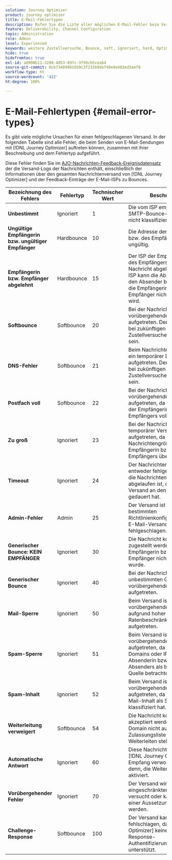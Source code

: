 ```yaml
---
solution: Journey Optimizer
product: journey optimizer
title: E-Mail-Fehlertypen
description: Rufen Sie die Liste aller möglichen E-Mail-Fehler beim Versand mit Journey Optimizer auf.
feature: Deliverability, Channel Configuration
topic: Administration
role: Admin
level: Experienced
keywords: weitere Zustellversuche, Bounce, soft, ignoriert, hard, Optimizer, Fehler
hide: true
hidefromtoc: true
exl-id: a8908b11-2288-4d53-897c-3f99cb5ceab4
source-git-commit: 0cb73489981659c3f231b9def40e0e483ed3aef8
workflow-type: ht
source-wordcount: '422'
ht-degree: 100%

---
```


# E-Mail-Fehlertypen {#email-error-types}

Es gibt viele mögliche Ursachen für einen fehlgeschlagenen Versand. In der folgenden Tabelle sind alle Fehler, die beim Senden von E-Mail-Sendungen mit [!DNL Journey Optimizer] auftreten können, zusammen mit ihrer Beschreibung und dem Fehlertyp aufgeführt.

Diese Fehler finden Sie im [AJO-Nachrichten-Feedback-Ereignisdatensatz](../data/datasets-query-examples.md#message-feedback-event-dataset) der die Versand-Logs der Nachrichten enthält, einschließlich der Informationen über den gesamten Nachrichtenversand von [!DNL Journey Optimizer] und der Feedback-Einträge der E-Mail-ISPs zu Bounces.

| Bezeichnung des Fehlers | Fehlertyp | Technischer Wert | Beschreibung |
| --- | --- | --- | --- |
| **Unbestimmt** | Ignoriert | 1 | Die vom ISP empfangene SMTP-Bounce-Nachricht kann nicht klassifiziert werden. |
| **Ungültige Empfängerin bzw. ungültiger Empfänger** | Hardbounce | 10 | Die Adresse der Empfängerin bzw. des Empfängers ist ungültig. |
| **Empfängerin bzw. Empfänger abgelehnt** | Hardbounce | 15 | Der ISP der Empfängerin bzw. des Empfängers hat die Nachricht abgelehnt, und der ISP kann die Absenderin bzw. den Absender blockieren, wenn die Empfängerin bzw. der Empfänger nicht unterdrückt wird. |
| **Softbounce** | Softbounce | 20 | Bei der Nachricht ist ein vorübergehender Fehler aufgetreten. Der Versand kann bei zukünftigen weiteren Zustellversuchen erfolgreich sein. |
| **DNS-Fehler** | Softbounce | 21 | Beim Nachrichtenversand ist ein temporärer DNS-Fehler aufgetreten. Der Versand kann bei zukünftigen weiteren Zustellversuchen erfolgreich sein. |
| **Postfach voll** | Softbounce | 22 | Bei der Nachricht ist ein vorübergehender Versandfehler aufgetreten, da das Postfach der Empfängerin bzw. des Empfängers voll war. |
| **Zu groß** | Ignoriert | 23 | Bei der Nachricht ist ein temporärer Versandfehler aufgetreten, da die Nachrichtengröße das Limit der Empfängerin bzw. des Empfängers überschritten hat. |
| **Timeout** | Ignoriert | 24 | Der Nachrichtenversand ist entweder fehlgeschlagen, weil die Nachrichtengültigkeit abgelaufen ist, oder weil der Versand an den ISP zu lange gedauert hat. |
| **Admin-Fehler** | Admin | 25 | Der Versand ist aufgrund einer bestimmten Richtlinienkonfiguration in der E-Mail-Versandinfrastruktur fehlgeschlagen. |
| **Generischer Bounce: KEIN EMPFÄNGER** | Ignoriert | 30 | Die Nachricht konnte nicht zugestellt werden, da die Empfängerin bzw. der Empfänger nicht identifiziert wurde. |
| **Generischer Bounce** | Ignoriert | 40 | Bei der Nachricht ist aus unbestimmten Gründen ein vorübergehender Versandfehler aufgetreten. |
| **Mail-Sperre** | Ignoriert | 50 | Beim Versand ist ein vorübergehender Fehler aufgrund hoher Volumen- oder Ratenbeschränkungen des ISPs aufgetreten. |
| **Spam-Sperre** | Ignoriert | 51 | Beim Versand ist ein vorübergehender Fehler aufgetreten, da der ISP die Domains oder IPs der Absenderin bzw. des Absenders als bekannte Spam-Quelle betrachtete. |
| **Spam-Inhalt** | Ignoriert | 52 | Beim Versand ist ein vorübergehender Fehler aufgetreten, da der ISP den E-Mail-Inhalt als Spam klassifiziert hat. |
| **Weiterleitung verweigert** | Softbounce | 54 | Die Nachricht konnte nicht akzeptiert werden, da die Ziel-Domain nicht auf der Zulassungsliste zum Weiterleiten steht. |
| **Automatische Antwort** | Ignoriert | 60 | Diese Nachrichten werden von [!DNL Journey Optimizer] beim Empfang verworfen, es sei denn, die Weiterleitung ist aktiviert. |
| **Vorübergehender Fehler** | Ignoriert | 70 | Der Versand wird mit einer eingeschränkten Rate erneut versucht oder kann im Falle einer Aussetzung verschoben werden. |
| **Challenge-Response** | Softbounce | 100 | Der Versand kann dauerhaft fehlschlagen, da [!DNL Journey Optimizer] keinen Challenge-Response-Authentifizierungsmechanismus unterstützt. |
